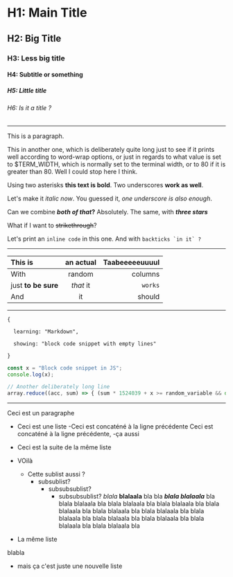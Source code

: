 # H1: Main Title

## H2: Big Title

### H3: Less big title

#### H4: Subtitle or something

##### H5: Little       title

###### H6: Is it a title ?

---

This is a        paragraph.

This in another one, which is deliberately quite long just to see if it prints well according to word-wrap options, or just      in regards to what value is set to $TERM_WIDTH, which is normally set to the terminal width, or to 80 if it is greater than 80. Well I could stop here I think.

Using two asterisks **this text is bold**. Two underscores __work as well__.

Let's make it *italic now*. You guessed it, _one underscore is also enough_.

Can we combine **_both of that_?** Absolutely.    The same, with ***three stars***

What if I want to ~~strikethrough~~?

Let's print an `inline code` in this one. And with ``backticks `in it` ?``

---

| This is | an actual | Taabeeeeeuuuul |
|:--------|:---------:|---------------:|
| With | random | columns |
| just **to be     sure** | *that*          it | `works` |
| And | it | should |

---

```
{

  learning: "Markdown",

  showing: "block code snippet with empty lines"

}
```

```js
const x = "Block code snippet in JS";
console.log(x);

// Another deliberately long line
array.reduce((acc, sum) => { (sum * 1524039 + x >= random_variable && document.getElementByID(`is-this-really-my-element-id`).innerText != 'Heeeeell yeah') ? console.log("Yeah, yeah, yeah") : alert("Whoever uses alerts anyway ?") })
```

---

Ceci est un paragraphe

- Ceci est une liste
  -Ceci est concaténé à     la ligne précédente
Ceci est concaténé à la ligne précédente,
  -ça aussi
- Ceci est la suite de la même liste
- VOilà

  - Cette sublist aussi ?
    - subsublist?
      - subsubsublist?
        - subsubsublist? *blala* **blalaala**  bla     bla **_blala blalaala_** bla blala blalaala bla blala blalaala bla blala blalaala bla blala blalaala bla blala blalaala bla blala blalaala bla blala blalaala bla blala blalaala bla blala blalaala bla blala blalaala bla blala blalaala bla

- La même liste

blabla

   - mais ça c'est juste une nouvelle liste

